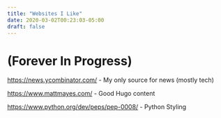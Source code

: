 ```yaml
---
title: "Websites I Like"
date: 2020-03-02T00:23:03-05:00
draft: false
---
```


# (Forever In Progress)

https://news.ycombinator.com/ - My only source for news (mostly tech)

https://www.mattmayes.com/ - Good Hugo content

https://www.python.org/dev/peps/pep-0008/ - Python Styling
